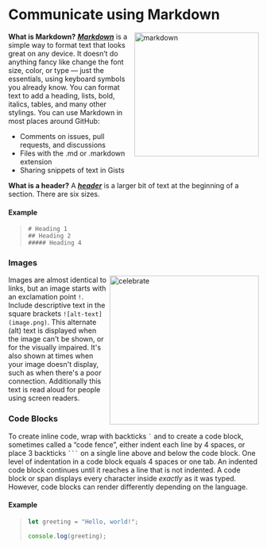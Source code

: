 # Communicate using Markdown

<img src=https://commonmark.org/help/images/favicon.png alt=markdown width=250 align=right>

**What is Markdown?** <ins>***Markdown***</ins> is a simple way to format text that looks great on any device. It doesn’t do anything fancy like change the font size, color, or type — just the essentials, using keyboard symbols you already know. You can format text to add a heading, lists, bold, italics, tables, and many other stylings. You can use Markdown in most places around GitHub:

- Comments on issues, pull requests, and discussions
- Files with the .md or .markdown extension
- Sharing snippets of text in Gists

**What is a header?** A <ins>***header***</ins> is a larger bit of text at the beginning of a section. There are six sizes.

#### Example

> ```
> # Heading 1
> ## Heading 2
> ##### Heading 4
> ```

### Images

<img src=https://octodex.github.com/images/welcometocat.png alt=celebrate width=300 align=right>

Images are almost identical to links, but an image starts with an exclamation point `!`. Include descriptive text in the square brackets `![alt-text](image.png)`. This alternate (alt) text is displayed when the image can't be shown, or for the visually impaired. It's also shown at times when your image doesn't display, such as when there's a poor connection. Additionally this text is read aloud for people using screen readers.

### Code Blocks

To create inline code, wrap with backticks `` ` `` and to create a code block, sometimes called a “code fence”, either indent each line by 4 spaces, or place 3 backticks ` ``` ` on a single line above and below the code block. One level of indentation in a code block equals 4 spaces or one tab. An indented code block continues until it reaches a line that is not indented. A code block or span displays every character inside *exactly* as it was typed. However, code blocks can render differently depending on the language.

#### Example

> ```javascript
> let greeting = "Hello, world!";
>
> console.log(greeting);
> ```

